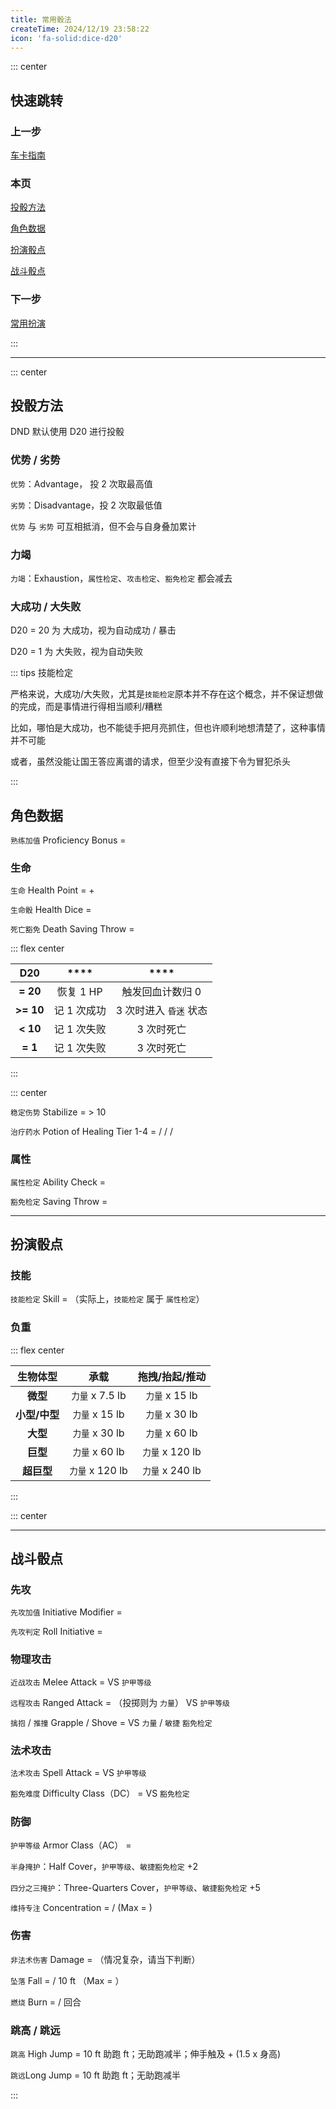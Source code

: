 ```yaml
---
title: 常用骰法
createTime: 2024/12/19 23:58:22
icon: 'fa-solid:dice-d20'
---
```


::: center

## **快速跳转**

### **上一步**

[车卡指南](./character_creation)

### **本页**

[投骰方法](#投骰方法)

[角色数据](#角色数据)

[扮演骰点](#扮演骰点)

[战斗骰点](#战斗骰点)

### **下一步**

[常用扮演](./roleplay)

:::

---

::: center

## **投骰方法**

DND 默认使用 D20 进行投骰

### **优势 / 劣势**

`优势`：Advantage， 投 2 次取最高值

`劣势`：Disadvantage，投 2 次取最低值

`优势` 与 `劣势` 可互相抵消，但不会与自身叠加累计

### **力竭**

`力竭`：Exhaustion，`属性检定`、`攻击检定`、`豁免检定` 都会减去 <Badge type="warning" text="力竭层数 * 2" />

### **大成功 / 大失败**

D20 = 20 为 大成功，视为自动成功 / 暴击

D20 = 1 为 大失败，视为自动失败

::: tips 技能检定

严格来说，大成功/大失败，尤其是`技能检定`原本并不存在这个概念，并不保证想做的完成，而是事情进行得相当顺利/糟糕

比如，哪怕是大成功，也不能徒手把月亮抓住，但也许顺利地想清楚了，这种事情并不可能

或者，虽然没能让国王答应离谱的请求，但至少没有直接下令为冒犯杀头

:::

## **角色数据**

`熟练加值` Proficiency Bonus = <Badge type="warning" text="角色等级 / 4 + 1" />

### **生命**

`生命` Health Point = <Badge type="warning" text="角色等级 * 体质调整值" /> + <Badge type="danger" text="职业生命骰 * 职业等级" />

`生命骰` Health Dice = <Badge type="danger" text="(职业生命骰 + 体质调整值) * 消耗个数" />

`死亡豁免` Death Saving Throw = <Badge type="danger" text="D20" />

::: flex center

| **D20**   | ****    | ****           |
|:---------:|:-------:|:--------------:|
| **= 20**  | 恢复 1 HP | 触发回血计数归 0      |
| **>= 10** | 记 1 次成功 | 3 次时进入 `昏迷` 状态 |
| **< 10**  | 记 1 次失败 | 3 次时死亡         |
| **= 1**   | 记 1 次失败 | 3 次时死亡         |

:::

::: center

`稳定伤势` Stabilize = <Badge type="danger" text="感知检定（医药）" /> > 10

`治疗药水` Potion of Healing Tier 1-4 = <Badge type="danger" text="2d4 + 2" /> / <Badge type="danger" text="4d4 +4" /> / <Badge type="danger" text="8d4 + 8" /> / <Badge type="danger" text="10d4 + 20" />


### **属性**

`属性检定` Ability Check = <Badge type="danger" text="D20 + （熟练加值） + 属性调整值" />

`豁免检定` Saving Throw = <Badge type="danger" text="D20 + （熟练加值） + 属性调整值" />

---

## **扮演骰点**

### **技能**

`技能检定` Skill = <Badge type="danger" text="D20 + （熟练加值） + 属性调整值" />（实际上，`技能检定` 属于 `属性检定`）

### **负重**

::: flex center

| **生物体型**  | **承载**  | **拖拽/抬起/推动** |
|:---------:|:-------:|:-------------:|
| **微型**    | `力量` x 7.5 lb | `力量` x 15 lb        |
| **小型/中型** | `力量` x 15 lb  | `力量` x 30 lb        |
| **大型**    | `力量` x 30 lb  | `力量` x 60 lb        |
| **巨型**    | `力量` x 60 lb  | `力量` x 120 lb       |
| **超巨型**   | `力量` x 120 lb | `力量` x 240 lb       |

:::

::: center

---

## **战斗骰点**

### **先攻**

`先攻加值` Initiative Modifier = <Badge type="warning" text="敏捷调整值" />

`先攻判定` Roll Initiative = <Badge type="danger" text="D20 + 先攻加值" />

### **物理攻击**

`近战攻击` Melee Attack = <Badge type="danger" text="D20 + （熟练加值) + （力量）调整值" /> VS `护甲等级`

`远程攻击` Ranged Attack = <Badge type="danger" text="D20 + （熟练加值) + （敏捷）调整值" />（投掷则为 `力量`） VS `护甲等级`

`擒抱` / `推撞` Grapple / Shove = <Badge type="warning" text="8 + 熟练加值 + 力量调整值" /> VS `力量` / `敏捷` `豁免检定`

### **法术攻击**

`法术攻击` Spell Attack = <Badge type="danger" text="D20 + 熟练加值 + 施法属性调整值" /> VS `护甲等级`

`豁免难度` Difficulty Class（DC） = <Badge type="warning" text="8 + 熟练加值 + 施法属性调整值" /> VS `豁免检定`

### **防御**

`护甲等级` Armor Class（AC） = <Badge type="warning" text="10 + 防具加值 + 敏捷调整值" />

`半身掩护`：Half Cover，`护甲等级`、`敏捷豁免检定` +2

`四分之三掩护`：Three-Quarters Cover，`护甲等级`、`敏捷豁免检定` +5

`维持专注` Concentration = <Badge type="warning" text="10" /> / <Badge type="warning" text="伤害 / 2" /> (Max = <Badge type="warning" text="30" />)

### **伤害**

`非法术伤害` Damage = <Badge type="danger" text="伤害骰 + （属性调整值）" />（情况复杂，请当下判断）

`坠落` Fall = <Badge type="danger" text="1d6" /> / 10 ft （Max = <Badge type="danger" text="20d6" /> ）

`燃烧` Burn = <Badge type="danger" text="1d4" /> / 回合

### **跳高 / 跳远**

`跳高` High Jump = 10 ft 助跑 <Badge type="warning" text="3 + 力量属性值" /> ft；无助跑减半；伸手触及 + (1.5 x 身高)

`跳远`Long Jump = 10 ft 助跑 <Badge type="warning" text="力量属性值" /> ft；无助跑减半

:::
